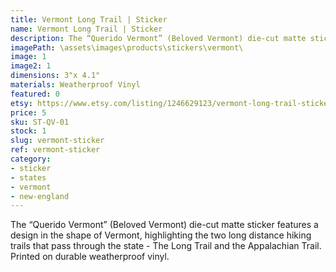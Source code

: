 ```yaml
---
title: Vermont Long Trail | Sticker
name: Vermont Long Trail | Sticker
description: The “Querido Vermont” (Beloved Vermont) die-cut matte sticker features a design in the shape of Vermont, highlighting the two long distance hiking trails that pass through the state - The Long Trail and the Appalachian Trail. Printed on durable weatherproof vinyl.
imagePath: \assets\images\products\stickers\vermont\
image: 1
image2: 1
dimensions: 3"x 4.1"
materials: Weatherproof Vinyl
featured: 0
etsy: https://www.etsy.com/listing/1246629123/vermont-long-trail-sticker-weatherproof
price: 5
sku: ST-QV-01
stock: 1
slug: vermont-sticker
ref: vermont-sticker
category:
- sticker
- states
- vermont
- new-england
---
```

The “Querido Vermont” (Beloved Vermont) die-cut matte sticker features a design in the shape of Vermont, highlighting the two long distance hiking trails that pass through the state - The Long Trail and the Appalachian Trail. Printed on durable weatherproof vinyl.

